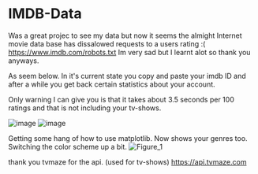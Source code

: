 # IMDB-Data
Was a great projec to see my data but now it seems the almight Internet movie data base has dissalowed requests to a users rating :(
https://www.imdb.com/robots.txt
Im very sad but I learnt alot so thank you anyways.


As seem below. In it's current state you copy and paste your imdb ID and after a while you get back certain statistics about your account.


Only warning I can give you is that it takes about 3.5 seconds per 100 ratings and that is not including your tv-shows.

![image](https://user-images.githubusercontent.com/75546186/208280371-f1bdbe0b-3f9f-49d3-aa5a-21ab9fb9c325.png)
![image](https://user-images.githubusercontent.com/75546186/208280337-2869c1be-691a-4a76-9be0-281774d32f79.png)

Getting some hang of how to use matplotlib. Now shows your genres too. Switching the color scheme up a bit.
![Figure_1](https://user-images.githubusercontent.com/75546186/211633162-4f9a185c-cc47-452a-9a83-a1ec6a92d410.png)


thank you tvmaze for the api. (used for tv-shows)
https://api.tvmaze.com
